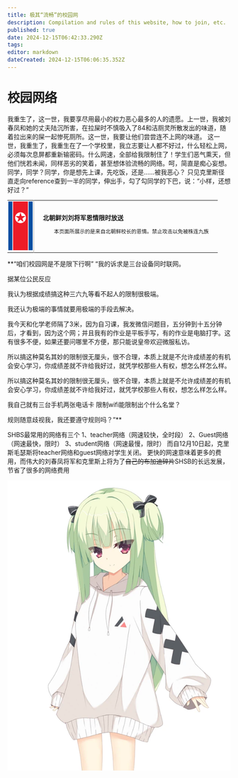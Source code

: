 ```yaml
---
title: 极其“流畅”的校园网
description: Compilation and rules of this website, how to join, etc.
published: true
date: 2024-12-15T06:42:33.290Z
tags: 
editor: markdown
dateCreated: 2024-12-15T06:06:35.352Z
---
```


# 校园网络
我重生了，这一世，我要享尽用最小的权力恶心最多的人的遗愿。上一世，我被刘春凤和她的丈夫陆沉所害，在拉屎时不慎吸入了84和洁厕灵所散发出的味道，随着拉出来的屎一起惨死厕所。这一世，我要让他们尝尝连不上网的味道。
这一世，我重生了，我重生在了一个学校里，我立志要让人都不好过，什么轻松上网，必须每次息屏都重新输密码。什么网速，全部给我限制住了！学生们恶气熏天，但他们恍若未闻，同样恶劣的笑着，甚至想体验流畅的网络。呵，简直是痴心妄想。
同学，同学？同学，你是想先上课，先吃饭，还是……被我恶心？
只见克里斯径直走向reference查到一半的同学，伸出手，勾了勾同学的下巴，说：“小样，还想好过？”
<table class="custom-table">
  <tr>
    <td style="width: 55px; padding: 2px; text-align: center; border-right:1px solid #AAA;">
      <img src="/nkflag.png" alt="nkflag.png" />
    </td>
    <td style="padding: 5px 20px;">
      <b>北朝鲜刘刘将军恩情限时放送</b>
      <div style="font-size: smaller; margin: 2px 0px 2px 25px;">
        <p>本页面所展示的是来自北朝鲜校长的恩情。禁止攻击以免被株连九族
        </p>
      </div>
    </td>
  </tr>
</table>

**“咱们校园网是不是限下行啊”
“我的诉求是三台设备同时联网。

据某位公民反应

我认为根据成绩搞这种三六九等看不起人的限制很极端。

我还认为极端的事情就要用极端的手段去解决。

我今天和化学老师隔了3米，因为自习课，我发微信问题目，五分钟到十五分钟后，才看到，因为这个网；并且我有的作业是平板手写，有的作业是电脑打字。这有很多不便，如果还要问哪里不方便，那只能说皇帝欢迎微服私访。

所以搞这种莫名其妙的限制很无厘头，很不合理，本质上就是不允许成绩差的有机会安心学习，你成绩差就不许给我好过，就凭学校那些人有权，想怎么样怎么样。

所以搞这种莫名其妙的限制很无厘头，很不合理，本质上就是不允许成绩差的有机会安心学习，你成绩差就不许给我好过，就凭学校那些人有权，想怎么样怎么样。

我自己就有三台手机两张电话卡
限制wifi能限制出个什么名堂？

规则随意歧视我，我还要遵守规则吗？”**

SHBS最常用的网络有三个
1、teacher网络（网速较快，全时段）
2、Guest网络（网速最快，限时）
3、student网络（网速最慢，限时）
而自12月10日起，克里斯毛瑟斯将teacher网络和guest网络对学生关闭。
更快的网速意味着更多的费用，而伟大的刘春凤将军和克里斯上将为了~~自己的布加迪碎片~~SHSB的长远发展，节省了很多的网络费用

![yuzi1.png](/yuzi1.png)

